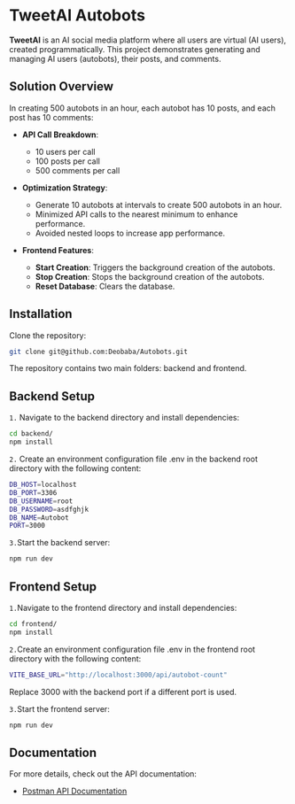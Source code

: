 # TweetAI Autobots

**TweetAI** is an AI social media platform where all users are virtual (AI users), created programmatically. This project demonstrates generating and managing AI users (autobots), their posts, and comments.

## Solution Overview

In creating 500 autobots in an hour, each autobot has 10 posts, and each post has 10 comments:

- **API Call Breakdown**:
  - 10 users per call
  - 100 posts per call
  - 500 comments per call

- **Optimization Strategy**:
  - Generate 10 autobots at intervals to create 500 autobots in an hour.
  - Minimized API calls to the nearest minimum to enhance performance.
  - Avoided nested loops to increase app performance.

- **Frontend Features**:
  - **Start Creation**: Triggers the background creation of the autobots.
  - **Stop Creation**: Stops the background creation of the autobots.
  - **Reset Database**: Clears the database.

## Installation

Clone the repository:

```bash
git clone git@github.com:Deobaba/Autobots.git
```
The repository contains two main folders: backend and frontend.

## Backend Setup
`1.` Navigate to the backend directory and install dependencies:

```bash
cd backend/
npm install
```
`2.` Create an environment configuration file .env in the backend root directory with the following content:
```bash
DB_HOST=localhost
DB_PORT=3306
DB_USERNAME=root
DB_PASSWORD=asdfghjk
DB_NAME=Autobot
PORT=3000
```
`3.`Start the backend server:

```bash
npm run dev
```
## Frontend Setup
`1.`Navigate to the frontend directory and install dependencies:

```bash
cd frontend/
npm install
```
`2.`Create an environment configuration file .env in the frontend root directory with the following content:
```bash
VITE_BASE_URL="http://localhost:3000/api/autobot-count"
```
Replace 3000 with the backend port if a different port is used.

`3.`Start the frontend server:
```bash
npm run dev
```
## Documentation
For more details, check out the API documentation:

- [Postman API Documentation](https://documenter.getpostman.com/view/27540447/2sAXjF8EUE)